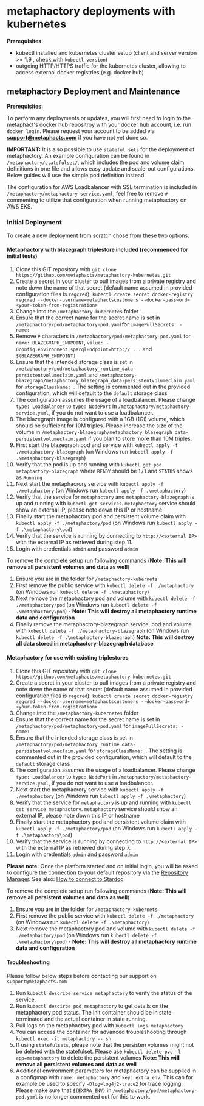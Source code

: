 # metaphactory deployments with kubernetes

**Prerequisites:**

* kubectl installed and kubernetes cluster setup (client and server version >= 1.9 , check with `kubectl version`)
* outgoing HTTP/HTTPS traffic for the kubernetes cluster, allowing to access external docker registries (e.g. docker hub)

## metaphactory Deployment and Maintenance

**Prerequisites:**

To perform any deployments or updates, you will first need to login to the metaphact's docker hub repositroy with your docker hub account, i.e. run `docker login`.
Please request your account to be added via **support@metaphacts.com** if you have not yet done so.

**IMPORTANT:** 
It is also possible to use `stateful sets` for the deployment of metaphactory. An example configuration can be found in `/metaphactory/statefulset/`, which includes the pod and volume claim definitions in one file and allows easy update and scale-out configurations. Below guides will use the simple pod definition instead.

The configuration for AWS Loadbalancer with SSL termination is included in `/metaphactory/metaphactory-service.yaml`, feel free to remove `#` commenting to utilize that configuration when running metaphactory on AWS EKS.

### Initial Deployment
To create a new deployment from scratch chose from these two options:

#### Metaphactory with blazegraph triplestore included (recommended for initial tests)

1. Clone this GIT repository with `git clone https://github.com/metaphacts/metaphactory-kubernetes.git`
2. Create a secret in your cluster to pull images from a private registry and note down the name of that secret (default name assumed in provided configuration files is `regcred`): 
  `kubectl create secret docker-registry regcred --docker-username=metaphactscustomers --docker-password=<your-token-from-registration>`
2. Change into the `/metaphactory-kubernetes` folder 
3. Ensure that the correct name for the secret name is set in `/metaphactory/pod/metaphactory-pod.yaml`for `imagePullSecrets: - name: `
4. Remove `#` characters in `/metaphactory/pod/metaphactory-pod.yaml` for `- name: BLAZEGRAPH_ENDPOINT`, `value: -Dconfig.environment.sparqlEndpoint=http:// ...` and `$(BLAZEGRAPH_ENDPOINT)`
5. Ensure that the intended storage class is set in `/metaphactory/pod/metaphactory_runtime_data-persistentvolumeclaim.yaml` and `/metaphactory-blazegraph/metaphactory_blazegraph_data-persistentvolumeclaim.yaml` for `storageClassName: `. The setting is commented out in the provided configuration, which will default to the `default` storage class
6. The configuration assumes the usage of a loadbalancer.  Please change `type: LoadBalancer` to `type: NodePort` in `/metaphactory/metaphactory-service.yaml`, if you do not want to use a loadbalancer.
7. The blazegraph image is configured with a 1GB (1Gi) volume, which should be sufficient for 10M triples. Please increase the size of the volume in `/metaphactory-blazegraph/metaphactory_blazegraph_data-persistentvolumeclaim.yaml` if you plan to store more than 10M triples.
8. First start the blazegraph pod and service with `kubectl apply -f ./metaphactory-blazegraph` (on Windows run `kubectl apply -f .\metaphactory-blazegraph`)
9. Verify that the pod is up and running with `kubectl get pod metaphactory-blazegraph` where `READY` should be `1/1` and `STATUS` shows as `Running`
10. Next start the metaphacrory service with `kubectl apply -f ./metaphactory` (on Windows run `kubectl apply -f .\metaphactory`)
11. Verify that the service for `metaphactory` and `metaphactory-blazegraph` is up and running with `kubectl get services`. `metaphactory` service should show an external IP, please note down this IP or hostname
12. Finally start the metaphactory pod and persistent volume claim with `kubectl apply -f ./metaphactory/pod` (on Windows run `kubectl apply -f .\metaphactory\pod`)
13. Verify that the service is running by connecting to `http://<external IP>` with the external IP as retrieved during step 11. 
14. Login with credentials `admin` and password `admin`

To remove the complete setup run following commands (**Note: This will remove all persistent volumes and data as well**)

1. Ensure you are in the folder for `/metaphactory-kubernets`
2. First remove the public service with `kubectl delete -f ./metaphactory` (on Windows run `kubectl delete -f .\metaphactory`)
3. Next remove the metaphactory pod and volume with `kubectl delete -f ./metaphactory/pod` (on Windows run `kubectl delete -f .\metaphactory\pod`) - **Note: This will destroy all metaphactory runtime data and configuration**
4. Finally remove the metaphactory-blazegraph service, pod and volume with `kubectl delete -f ./metaphactory-blazegraph` (on Windows run `kubectl delete -f .\metaphactory-blazegraph`) **Note: This will destroy all data stored in metaphactory-blazegraph database**

#### Metaphactory for use with existing triplestores

1. Clone this GIT repository with `git clone https://github.com/metaphacts/metaphactory-kubernetes.git`
2. Create a secret in your cluster to pull images from a private registry and note down the name of that secret (default name assumed in provided configuration files is `regcred`): 
  `kubectl create secret docker-registry regcred --docker-username=metaphactscustomers --docker-password=<your-token-from-registration>`
2. Change into the `/metaphactory-kubernetes` folder 
3. Ensure that the correct name for the secret name is set in `/metaphactory/pod/metaphactory-pod.yaml` for `imagePullSecrets: - name: `
4. Ensure that the intended storage class is set in `/metaphactory/pod/metaphactory_runtime_data-persistentvolumeclaim.yaml` for `storageClassName: `. The setting is commented out in the provided configuration, which will default to the `default` storage class
5. The configuration assumes the usage of a loadbalancer.  Please change `type: LoadBalancer` to `type: NodePort` in `/metaphactory/metaphactory-service.yaml`, if you do not want to use a loadbalancer.
6. Next start the metaphacrory service with `kubectl apply -f ./metaphactory` (on Windows run `kubectl apply -f .\metaphactory`)
7. Verify that the service for `metaphactory` is up and running with `kubectl get service metaphactory`. `metaphactory` service should show an external IP, please note down this IP or hostname
8. Finally start the metaphactory pod and persistent volume claim with `kubectl apply -f ./metaphactory/pod` (on Windows run `kubectl apply -f .\metaphactory\pod`)
9. Verify that the service is running by connecting to `http://<external IP>` with the external IP as retrieved during step 7.
10. Login with credentials `admin` and password `admin`

**Please note:** Once the platform started and on initial login, you will be asked to configure the connection to your default repository via the [Repository Manager](https://help.metaphacts.com/resource/Help:RepositoryManager). 
See also: [How to connect to Stardog](https://help.metaphacts.com/resource/Help:HowToConnectToStardog)

To remove the complete setup run following commands (**Note: This will remove all persistent volumes and data as well**)

1. Ensure you are in the folder for `/metaphactory-kubernets`
2. First remove the public service with `kubectl delete -f ./metaphactory` (on Windows run `kubectl delete -f .\metaphactory`)
3. Next remove the metaphactory pod and volume with `kubectl delete -f ./metaphactory/pod` (on Windows run `kubectl delete -f .\metaphactory\pod`) - **Note: This will destroy all metaphactory runtime data and configuration**

#### Troubleshooting

Please follow below steps before contacting our support on `support@metaphacts.com`

1. Run `kubectl describe service metaphactory` to verify the status of the service.
2. Run `kubectl descirbe pod metaphactory` to get details on the metaphactory pod status. The init container should be in state terminated and the actual container in state running.
3. Pull logs on the metaphactory pod with `kubectl logs metaphactory`
4. You can access the container for advanced troubleshooting through `kubectl exec -it metaphactory -- sh`
5. If using `statefulsets`, please note that the persisten volumes might not be deleted with the statefulset. Please use `kubectl delete pvc -l app=metaphactory` to delete the persistent volumes **Note: This will remove all persistent volumes and data as well**
6. Additional environment parameters for metaphactory can be supplied in a configmap with `name: metaphactory` and `key: extra_env`. This can for example be used to specify `-Dlog=log4j2-trace2` for trace logging. Please make sure that `$(EXTRA_ENV)` in `/metaphactory/pod/metaphactory-pod.yaml` is no longer commented out for this to work.
